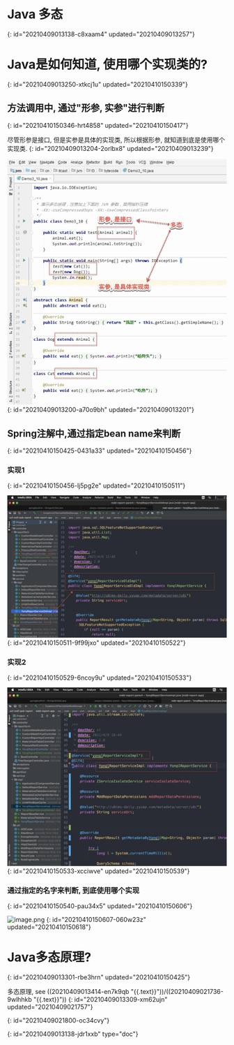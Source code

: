 # Java 多态
{: id="20210409013138-c8xaam4" updated="20210409013257"}

# Java是如何知道, 使用哪个实现类的?
{: id="20210409013250-xtkcj1u" updated="20210410150339"}

## 方法调用中, 通过"形参, 实参"进行判断
{: id="20210410150346-hrt4858" updated="20210410150417"}

尽管形参是接口, 但是实参是具体的实现类, 所以根据形参, 就知道到底是使用哪个实现类.
{: id="20210409013204-2orlbx8" updated="20210409013239"}

![image.png](assets/image-20210409013201-zzqmz7h.png)
{: id="20210409013200-a70o9bh" updated="20210409013201"}

## Spring注解中,通过指定bean name来判断
{: id="20210410150425-0431a33" updated="20210410150456"}

### 实现1
{: id="20210410150456-lj5pg2e" updated="20210410150511"}

![image.png](assets/image-20210410150522-fczapvb.png)
{: id="20210410150511-9f99jxo" updated="20210410150522"}

### 实现2
{: id="20210410150529-6ncoy9u" updated="20210410150533"}

![image.png](assets/image-20210410150539-fy15ujw.png)
{: id="20210410150533-xcciwve" updated="20210410150539"}

### 通过指定的名字来判断, 到底使用哪个实现
{: id="20210410150540-pau34x5" updated="20210410150606"}

![image.png](assets/image-20210410150618-d3vxb4t.png)
{: id="20210410150607-060w23z" updated="20210410150618"}

# Java多态原理?
{: id="20210409013301-rbe3hrn" updated="20210410150425"}

多态原理, see ((20210409013414-en7k9qb "{{.text}}"))/((20210409021736-9wlhhkb "{{.text}}"))
{: id="20210409013309-xm62ujn" updated="20210409021757"}

{: id="20210409021800-oc34cvy"}


{: id="20210409013138-jdr1xxb" type="doc"}
